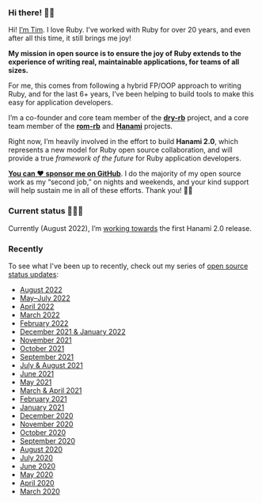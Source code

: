 ### Hi there! 👋🏼

Hi! [I’m Tim](https://timriley.info/). I love Ruby. I've worked with Ruby for over 20 years, and even after all this time, it still brings me joy!

**My mission in open source is to ensure the joy of Ruby extends to the experience of writing real, maintainable applications, for teams of all sizes.**

For me, this comes from following a hybrid FP/OOP approach to writing Ruby, and for the last 6+ years, I’ve  been helping to build tools to make this easy for application developers.

I’m a co-founder and core team member of the [**dry-rb**](https://dry-rb.org) project, and a core team member of the [**rom-rb**](https://rom-rb.org) and [**Hanami**](https://hanamirb.org) projects.

Right now, I’m heavily involved in the effort to build **Hanami 2.0**, which represents a new model for Ruby open source collaboration, and will provide a true  _framework of the future_ for Ruby application developers.

[**You can ❤️ sponsor me on GitHub**](https://github.com/sponsors/timriley). I do the majority of my open source work as my “second job,” on nights and weekends, and your kind support will help sustain me in all of these efforts. Thank you! 🙏🏼

### Current status 👨🏻‍💻

Currently (August 2022), I’m [working towards](https://trello.com/b/lFifnBti/hanami-20) the first Hanami 2.0 release.

### Recently

To see what I've been up to recently, check out my series of [open source status updates](https://timriley.info/):

- [August 2022](https://timriley.info/writing/2022/09/18/open-source-status-update-august-2022/)
- [May–July 2022](https://timriley.info/writing/2022/08/08/open-source-status-update-may-july-2022/)
- [April 2022](https://timriley.info/writing/2022/05/15/open-source-status-update-april-2022)
- [March 2022](https://timriley.info/writing/2022/04/10/open-source-status-update-march-2022/)
- [February 2022](https://timriley.info/writing/2022/03/19/open-source-status-update-february-2022/)
- [December 2021 & January 2022](https://timriley.info/writing/2022/02/14/open-source-status-update-december-2021-january-2022/)
- [November 2021](https://timriley.info/writing/2021/12/13/open-source-status-update-november-2021/)
- [October 2021](https://timriley.info/writing/2021/11/15/open-source-status-update-october-2021/)
- [September 2021](https://timriley.info/writing/2021/10/11/open-source-status-update-september-2021/)
- [July & August 2021](https://timriley.info/writing/2021/09/06/open-source-status-update-july-august-2021/)
- [June 2021](https://timriley.info/writing/2021-07-11/open-source-status-update-june-2021)
- [May 2021](https://timriley.info/writing/2021/06/08/open-source-status-update-may-2021)
- [March & April 2021](https://timriley.info/writing/2021/05/10/open-source-status-update-march-april-2021/)
- [February 2021](https://timriley.info/writing/2021/03/09/open-source-status-update-february-2021)
- [January 2021](https://timriley.info/writing/2021/02/01/open-source-status-update-january-2021)
- [December 2020](https://timriley.info/writing/2021/01/06/open-source-status-update-december-2020)
- [November 2020](https://timriley.info/writing/2020/12/07/open-source-status-update-november-2020)
- [October 2020](https://timriley.info/writing/2020/11/03/open-source-status-update-october-2020)
- [September 2020](https://timriley.info/writing/2020/10/06/open-source-status-update-september-2020)
- [August 2020](https://timriley.info/writing/2020/08/31/open-source-status-update-august-2020)
- [July 2020](https://timriley.info/writing/2020/08/03/open-source-status-update-july-2020)
- [June 2020](https://timriley.info/writing/2020/06/28/open-source-status-update-june-2020)
- [May 2020](https://timriley.info/writing/2020/06/01/open-source-status-update-may-2020)
- [April 2020](https://timriley.info/writing/2020/04/30/open-source-status-update-april-2020)
- [March 2020](https://timriley.info/writing/2020/03/27/open-source-status-update-march-2020)
